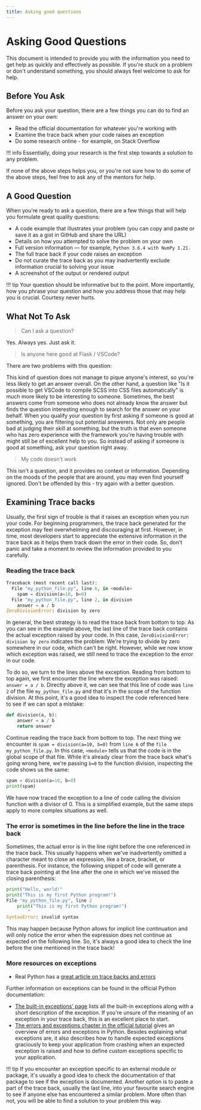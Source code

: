 ```yaml
---
title: Asking good questions
---
```


# Asking Good Questions

This document is intended to provide you with the information you need to get help as quickly and effectively as possible. If you're stuck on a problem or don't understand something, you should always feel welcome to ask for help.

## Before You Ask

Before you ask your question, there are a few things you can do to find an answer on your own:

- Read the official documentation for whatever you're working with
- Examine the trace back when your code raises an exception
- Do some research online - for example, on Stack Overflow

!!! info
Essentially, doing your research is the first step towards a solution to any problem.

If none of the above steps helps you, or you're not sure how to do some of the above steps, feel free to ask any of the mentors for help.

## A Good Question

When you're ready to ask a question, there are a few things that will help you formulate great quality questions:

- A code example that illustrates your problem (you can copy and paste or save it as a gist in GitHub and share the URL)
- Details on how you attempted to solve the problem on your own
- Full version information — for example, `Python 3.6.4 with NumPy 1.21.`
- The full trace back if your code raises an exception
- Do not curate the trace back as you may inadvertently exclude information crucial to solving your issue
- A screenshot of the output or rendered output

!!! tip
Your question should be informative but to the point. More importantly, how you phrase your question and how you address those that may help you is crucial. Courtesy never hurts.

## What Not To Ask

> Can I ask a question?

Yes. Always yes. Just ask it.

> Is anyone here good at Flask / VSCode?

There are two problems with this question:

This kind of question does not manage to pique anyone's interest, so you're less likely to get an answer overall. On the other hand, a question like "Is it possible to get VSCode to compile SCSS into CSS files automatically" is much more likely to be interesting to someone. Sometimes, the best answers come from someone who does not already know the answer but finds the question interesting enough to search for the answer on your behalf.
When you qualify your question by first asking if someone is good at something, you are filtering out potential answerers. Not only are people bad at judging their skill at something, but the truth is that even someone who has zero experience with the framework you're having trouble with might still be of excellent help to you.
So instead of asking if someone is good at something, ask your question right away.

> My code doesn't work

This isn't a question, and it provides no context or information. Depending on the moods of the people that are around, you may even find yourself ignored. Don't be offended by this - try again with a better question.

## Examining Trace backs

Usually, the first sign of trouble is that it raises an exception when you run your code. For beginning programmers, the trace back generated for the exception may feel overwhelming and discouraging at first. However, in time, most developers start to appreciate the extensive information in the trace back as it helps them track down the error in their code. So, don't panic and take a moment to review the information provided to you carefully.

### Reading the trace back

```python
Traceback (most recent call last):
  File "my_python_file.py", line 6, in <module>
    spam = division(a=10, b=0)
  File "my_python_file.py", line 2, in division
    answer = a / b
ZeroDivisionError: division by zero
```

In general, the best strategy is to read the trace back from bottom to top. As you can see in the example above, the last line of the trace back contains the actual exception raised by your code. In this case, `ZeroDivisionError: division by zero` indicates the problem: We're trying to divide by zero somewhere in our code, which can't be right. However, while we now know which exception was raised, we still need to trace the exception to the error in our code.

To do so, we turn to the lines above the exception. Reading from bottom to top again, we first encounter the line where the exception was raised: `answer = a / b`. Directly above it, we can see that this line of code was `line 2` of the file `my_python_file.py` and that it's in the scope of the function division. At this point, it's a good idea to inspect the code referenced here to see if we can spot a mistake:

```python
def division(a, b):
    answer = a / b
    return answer
```

Continue reading the trace back from bottom to top. The next thing we encounter is `spam = division(a=10, b=0)` from `line 6` of the `file my_python_file.py`. In this case, `<module>` tells us that the code is in the global scope of that file. While it's already clear from the trace back what's going wrong here, we're passing `b=0` to the function division, inspecting the code shows us the same:

```python linenums="5"
spam = division(a=10, b=0)
print(spam)
```

We have now traced the exception to a line of code calling the division function with a divisor of 0.
This is a simplified example, but the same steps apply to more complex situations as well.

### The error is sometimes in the line **before** the line in the trace back

Sometimes, the actual error is in the line right before the one referenced in the trace back. This usually happens when we've inadvertently omitted a character meant to close an expression, like a brace, bracket, or parenthesis. For instance, the following snippet of code will generate a trace back pointing at the line after the one in which we've missed the closing parenthesis:

```python
print("Hello, world!"
print("This is my first Python program!")
File "my_python_file.py", line 2
    print("This is my first Python program!")
        ^
SyntaxError: invalid syntax
```

This may happen because Python allows for implicit line continuation and will only notice the error when the expression does not continue as expected on the following line. So, it's always a good idea to check the line before the one mentioned in the trace back!

### More resources on exceptions

- Real Python has a [great article on trace backs and errors](https://realpython.com/python-traceback/)

Further information on exceptions can be found in the official Python documentation:

- [The built-in exceptions' page](https://docs.python.org/3/library/exceptions.html) lists all the built-in exceptions along with a short description of the exception. If you're unsure of the meaning of an exception in your trace back, this is an excellent place to start.
- [The errors and exceptions chapter in the official tutorial](https://docs.python.org/3/tutorial/errors.html) gives an overview of errors and exceptions in Python. Besides explaining what exceptions are, it also describes how to handle expected exceptions graciously to keep your application from crashing when an expected exception is raised and how to define custom exceptions specific to your application.

!!! tip
If you encounter an exception specific to an external module or package, it's usually a good idea to check the documentation of that package to see if the exception is documented. Another option is to paste a part of the trace back, usually the last line, into your favourite search engine to see if anyone else has encountered a similar problem. More often than not, you will be able to find a solution to your problem this way.
